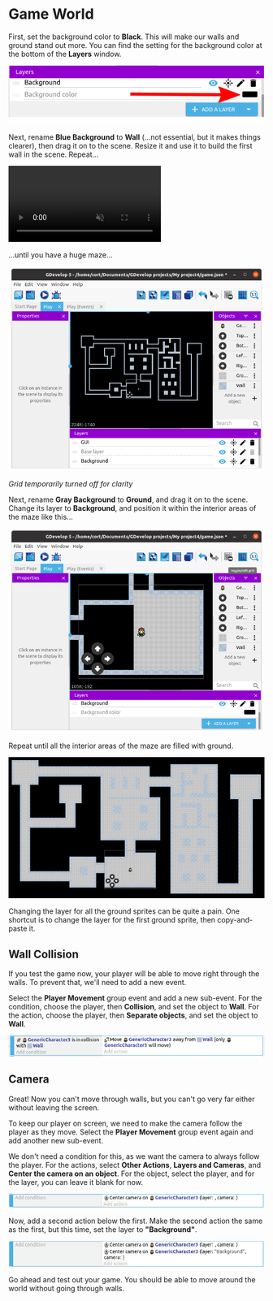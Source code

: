# Game World

First, set the background color to **Black**.
This will make our walls and ground stand out more.
You can find the setting for the background color at the bottom of the **Layers** window.

![](images/blackBackground.png)

Next, rename **Blue Background** to **Wall** (...not essential, but it makes things clearer), then drag it on to the scene.
Resize it and use it to build the first wall in the scene.
Repeat...

<video autoplay muted loop>
  <source src="images/assembleWalls.mp4" type="video/mp4">
</video>

...until you have a huge maze...

![](images/hugeMaze.png)

*Grid temporarily turned off for clarity*

Next, rename **Gray Background** to **Ground**, and drag it on to the scene.
Change its layer to **Background**, and position it within the interior areas of the maze like this...

![](images/firstGround.png)

Repeat until all the interior areas of the maze are filled with ground.

![](images/mazeWithGround.png)

<div class="tip">
Changing the layer for all the ground sprites can be quite a pain.
One shortcut is to change the layer for the first ground sprite, then copy-and-paste it.
</div>

## Wall Collision

If you test the game now, your player will be able to move right through the walls.
To prevent that, we'll need to add a new event.

Select the **Player Movement** group event and add a new sub-event.
For the condition, choose the player, then **Collision**, and set the object to **Wall**.
For the action, choose the player, then **Separate objects**, and set the object to **Wall**.

![](images/wallCollision.png)

## Camera

Great!
Now you can't move through walls, but you can't go very far either without leaving the screen.

To keep our player on screen, we need to make the camera follow the player as they move.
Select the **Player Movement** group event again and add another new sub-event.

We don't need a condition for this, as we want the camera to always follow the player.
For the actions, select **Other Actions**, **Layers and Cameras**, and **Center the camera on an object**.
For the object, select the player, and for the layer, you can leave it blank for now.

![](images/firstCamera.png)

Now, add a second action below the first.
Make the second action the same as the first, but this time, set the layer to **"Background"**.

![](images/bothCameras.png)

Go ahead and test out your game.
You should be able to move around the world without going through walls.